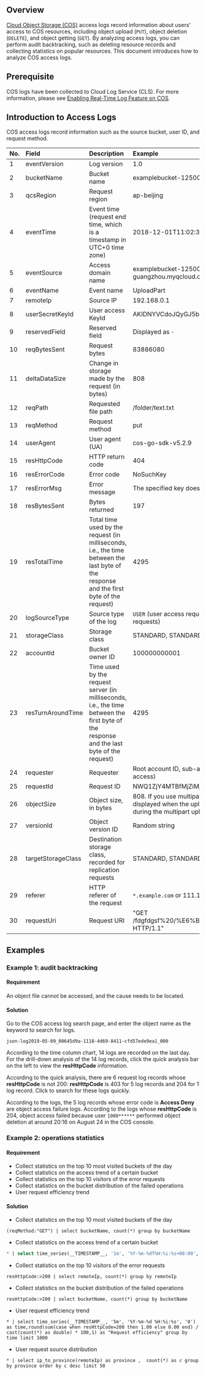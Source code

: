 ## Overview 

[Cloud Object Storage (COS)](https://console.cloud.tencent.com/cos5) access logs record information about users' access to COS resources, including object upload (`PUT`), object deletion (`DELETE`), and object getting (`GET`). By analyzing access logs, you can perform audit backtracking, such as deleting resource records and collecting statistics on popular resources. This document introduces how to analyze COS access logs.


## Prerequisite

COS logs have been collected to Cloud Log Service (CLS). For more information, please see [Enabling Real-Time Log Feature on COS](https://intl.cloud.tencent.com/document/product/614/42885).


## Introduction to Access Logs

COS access logs record information such as the source bucket, user ID, and request method.

| No. | Field              | Description                                                        | Example                                                         |
| :------- | :----------------- | :----------------------------------------------------------- | :----------------------------------------------------------- |
| 1        | eventVersion       | Log version                                                     | 1.0                                                          |
| 2        | bucketName         | Bucket name                                                   | examplebucket-1250000000                                     |
| 3        | qcsRegion          | Request region                                                     | ap-beijing                                                   |
| 4 | eventTime | Event time (request end time, which is a timestamp in UTC+0 time zone) | 2018-12-01T11:02:33Z |
| 5        | eventSource     | Access domain name | examplebucket-1250000000.cos.ap-guangzhou.myqcloud.com                        |
| 6        | eventName          | Event name                                                     | UploadPart                                                   |
| 7        | remoteIp           | Source IP                                                      | 192.168.0.1                                                  |
| 8        | userSecretKeyId    | User access KeyId                                               | AKIDNYVCdoJQyGJ5brTf                                         |
| 9        | reservedField      | Reserved field                                                     | Displayed as `-`                                        |
| 10       | reqBytesSent       | Request bytes                                          | 83886080                                                     |
| 11       | deltaDataSize      | Change in storage made by the request (in bytes)                                  | 808                                                          |
| 12       | reqPath            | Requested file path                                               | /folder/text.txt                                             |
| 13       | reqMethod          | Request method                                                     | put                                                          |
| 14       | userAgent          | User agent (UA)                                                      | cos-go-sdk-v5.2.9                                            |
| 15       | resHttpCode        | HTTP return code                                                  | 404                                                          |
| 16       | resErrorCode       | Error code                                                       | NoSuchKey                                                    |
| 17       | resErrorMsg        | Error message                                                     | The specified key does not exist.                            |
| 18       | resBytesSent       | Bytes returned                                          | 197                                                          |
| 19 | resTotalTime | Total time used by the request (in milliseconds, i.e., the time between the last byte of the response and the first byte of the request) | 4295 |
| 20       | logSourceType      | Source type of the log                                                   | `USER` (user access requests), `CDN` (CDN origin-pull requests)                    |
| 21       | storageClass       | Storage class                                                     | STANDARD, STANDARD_IA, ARCHIVE                               |
| 22       | accountId          | Bucket owner ID                                               | 100000000001                                                 |
| 23       | resTurnAroundTime  | Time used by the request server (in milliseconds, i.e., the time between the first byte of the response and the last byte of the request) | 4295                                                         |
| 24       | requester          | Requester                                                       | Root account ID, sub-account ID, or `-` (anonymous access)              |
| 25       | requestId          | Request ID                                                      | NWQ1ZjY4MTBfMjZiMjU4NjRfOWI1N180NDBiYTY=                     |
| 26       | objectSize    | Object size, in bytes      | 808. If you use multipart upload, `objectSize` will only be displayed when the upload is completed, and will be `-` during the multipart upload process |
| 27       | versionId          | Object version ID                                                  | Random string                                                   |
| 28  | targetStorageClass | Destination storage class, recorded for replication requests | STANDARD, STANDARD_IA, ARCHIVE |
| 29       | referer            | HTTP referer of the request                                          | `*.example.com` or 111.111.111.1                             |
| 30       | requestUri         | Request URI                                                     | "GET /fdgfdgsf%20/%E6%B5%AE%E7%82%B9%E6%95%B0 HTTP/1.1"      |


## Examples

### Example 1: audit backtracking

#### Requirement

An object file cannot be accessed, and the cause needs to be located.


#### Solution

Go to the COS access log search page, and enter the object name as the keyword to search for logs.
```
json-log2019-05-09_00645d9a-1118-4d69-8411-cfd57ede9ea1_000
```

According to the time column chart, 14 logs are recorded on the last day. For the drill-down analysis of the 14 log records, click the quick analysis bar on the left to view the **resHttpCode** information.

According to the quick analysis, there are 6 request log records whose **resHttpCode** is not 200: **resHttpCode** is 403 for 5 log records and 204 for 1 log record. Click to search for these logs quickly.

According to the logs, the 5 log records whose error code is **Access Deny** are object access failure logs. According to the logs whose **resHttpCode** is 204, object access failed because user `1000******` performed object deletion at around 20:16 on August 24 in the COS console.

### Example 2: operations statistics

#### Requirement

- Collect statistics on the top 10 most visited buckets of the day
- Collect statistics on the access trend of a certain bucket
- Collect statistics on the top 10 visitors of the error requests
- Collect statistics on the bucket distribution of the failed operations
- User request efficiency trend

#### Solution

- Collect statistics on the top 10 most visited buckets of the day
```
(reqMethod:"GET") | select bucketName, count(*) group by bucketName
```

- Collect statistics on the access trend of a certain bucket
```sql
* | select time_series(__TIMESTAMP__, '1m', '%Y-%m-%dT%H:%i:%s+08:00', '0') AS time, count(*) as pv, reqMethod group by time, reqMethod order by time limit 200
```

- Collect statistics on the top 10 visitors of the error requests
```
resHttpCode:>200 | select remoteIp, count(*) group by remoteIp
```

- Collect statistics on the bucket distribution of the failed operations
```
resHttpCode:>200 | select bucketName, count(*) group by bucketName
```

- User request efficiency trend
```
* | select time_series(__TIMESTAMP__, '5m', '%Y-%m-%d %H:%i:%s', '0')  as time,round(sum(case when resHttpCode=200 then 1.00 else 0.00 end) / cast(count(*) as double) * 100,1) as "Request efficiency" group by time limit 1000
```

- User request source distribution
```
* | select ip_to_province(remoteIp) as province ,  count(*) as c group by province order by c desc limit 50
```




